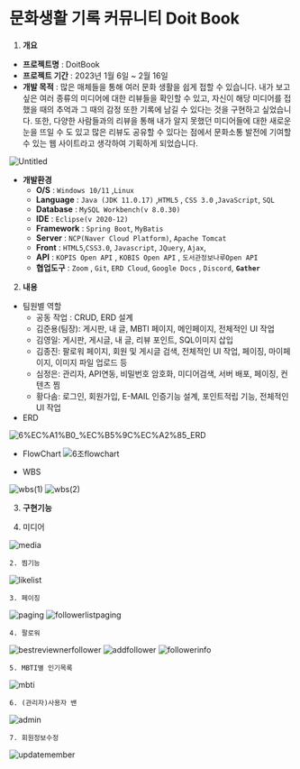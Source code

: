 # 문화생활 기록 커뮤니티 Doit Book

1. **개요**
- **프로젝트명** : DoitBook
- **프로젝트 기간** : 2023년 1월 6일 ~ 2월 16일
- **개발 목적** : 많은 매체들을 통해 여러 문화 생활을 쉽게 접할 수 있습니다. 
내가 보고싶은 여러 종류의 미디어에 대한 리뷰들을 확인할 수 있고, 자신이 해당 미디어를 접했을 때의 추억과 그 때의 감정 또한 기록에 남길 수 있다는 것을 구현하고 싶었습니다. 
또한, 다양한 사람들과의 리뷰을 통해 내가 알지 못했던 미디어들에 대한 새로운 눈을 뜨일 수 도 있고 많은 리뷰도 공유할 수 있다는 점에서 문화소통 발전에 기여할 수 있는 웹 사이트라고 생각하여 기획하게 되었습니다. 


![Untitled](https://user-images.githubusercontent.com/49473766/218673483-aa3d54ea-5127-48e4-ab45-7e65db928d5a.png)

- **개발환경**
    - **O/S** : `Windows 10/11` ,`Linux`
    - **Language** : `Java (JDK 11.0.17)` ,`HTML5` , `CSS 3.0` ,`JavaScript`, `SQL`
    - **Database** : `MySQL Workbench(v 8.0.30)`
    - **IDE** : `Eclipse(v 2020-12)`
    - **Framework** : `Spring Boot`, `MyBatis`
    - **Server** : `NCP(Naver Cloud Platform)`, `Apache Tomcat`
    - **Front** : `HTML5`,`CSS3.0`, `Javascript`, `JQuery`, `Ajax`,
    - **API** : `KOPIS Open API` , `KOBIS Open API` ,  `도서관정보나루Open API`
    - **협업도구** : `Zoom` , `Git`, `ERD Cloud`, `Google Docs` , `Discord`, **`Gather`**
2. **내용**
- 팀원별 역할
    - 공동 작업 : CRUD, ERD 설계
    - 김준용(팀장): 게시판, 내 글, MBTI 페이지, 메인페이지, 전체적인 UI 작업
    - 김영일: 게시판, 게시글, 내 글, 리뷰 포인트, SQL이미지 삽입
    - 김종진: 팔로워 페이지, 회원 및 게시글 검색, 전체적인 UI 작업, 페이징, 마이페이지, 이미지 파일 업로드 등
    - 심정은: 관리자, API연동, 비밀번호 암호화, 미디어검색, 서버 배포, 페이징, 컨텐츠 찜
    - 황다솜: 로그인, 회원가입, E-MAIL 인증기능 설계, 포인트적립 기능, 전체적인 UI 작업
- ERD

![6%EC%A1%B0_%EC%B5%9C%EC%A2%85_ERD](https://user-images.githubusercontent.com/49473766/218673453-bf8b2e99-c0c3-413a-aa46-2e5aa3d612fa.png)
- FlowChart
![6조flowchart](https://user-images.githubusercontent.com/49473766/218763204-4176c423-7831-45f7-a775-044250e7e68e.png)

- WBS


![wbs(1)](https://user-images.githubusercontent.com/117333012/218775426-3740b4a6-ca7d-4157-8279-1acc97e486c7.png)
![wbs(2)](https://user-images.githubusercontent.com/117333012/218775456-adb97129-6b73-49a6-8c24-e457655ece94.png)


3. **구현기능**

  1. 미디어
 

 ![media](https://user-images.githubusercontent.com/117333012/218804538-87caa4b1-7e4c-4d5f-87cd-9d041af5d3f4.gif)

    2. 찜기능


  ![likelist](https://user-images.githubusercontent.com/117333012/218804029-ad512168-b4f4-4d0c-b232-0b52915944e2.gif)

    3. 페이징


![paging](https://user-images.githubusercontent.com/117333012/218803816-0be4f7e5-f577-43b1-939d-e9e4b2eeda87.gif)
![followerlistpaging](https://user-images.githubusercontent.com/117333012/218803740-77fba405-128f-4a64-a013-3c2d75c9256a.gif)

    4. 팔로워

![bestreviewnerfollower](https://user-images.githubusercontent.com/117333012/218793475-501c1fcd-7c65-4535-9e7e-0031ddfdddec.gif)
![addfollower](https://user-images.githubusercontent.com/117333012/218793521-68fc6091-d3a9-46e1-ab8b-9cc905b79dfa.gif)
![followerinfo](https://user-images.githubusercontent.com/117333012/218793605-1fe7e9c0-6b8a-4abd-a42b-a759b888d523.gif)




    5. MBTI별 인기목록
    
   ![mbti](https://user-images.githubusercontent.com/117333012/218803571-f6e90439-5efe-4894-9d64-5966101319e0.gif)

    
  
    6. (관리자)사용자 밴
    
   ![admin](https://user-images.githubusercontent.com/117333012/218801528-e0c6bceb-1634-4087-a56b-42e3a5da4d9f.gif)

    
    7. 회원정보수정
    
   ![updatemember](https://user-images.githubusercontent.com/117333012/218804657-48b6b902-5739-4bdd-92e5-21c4d8c95b94.gif)
    
    

